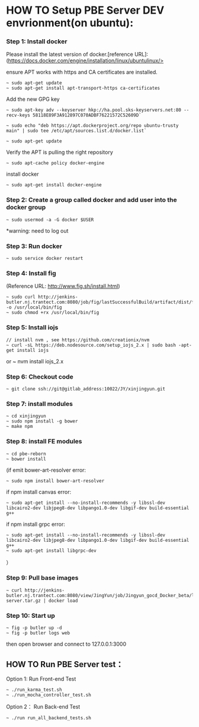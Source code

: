 # HOW TO Setup PBE Server DEV envrionment(on ubuntu):


### Step 1: Install docker

Please install the latest version of docker.[reference URL]:(https://docs.docker.com/engine/installation/linux/ubuntulinux/>


ensure APT works with https and CA certificates are installed.

	~ sudo apt-get update
	~ sudo apt-get install apt-transport-https ca-certificates
	
Add the new GPG key

	~ sudo apt-key adv --keyserver hkp://ha.pool.sks-keyservers.net:80 --recv-keys 58118E89F3A912897C070ADBF76221572C52609D`

	~ sudo echo "deb https://apt.dockerproject.org/repo ubuntu-trusty main" | sudo tee /etc/apt/sources.list.d/docker.list`

	~ sudo apt-get update

Verify the APT is pulling the right repository

	~ sudo apt-cache policy docker-engine

install docker

	~ sudo apt-get install docker-engine


### Step 2: Create a group called docker and add user into the docker group

	~ sudo usermod -a -G docker $USER

*warning: need to log out

### Step 3: Run docker

	~ sudo service docker restart

### Step 4: Install fig

(Reference URL: http://www.fig.sh/install.html)

	~ sudo curl http://jenkins-butler.nj.trantect.com:8080/job/fig/lastSuccessfulBuild/artifact/dist/fig -o /usr/local/bin/fig
	~ sudo chmod +rx /usr/local/bin/fig

### Step 5: Install iojs

	// install nvm , see https://github.com/creationix/nvm
	~ curl -sL https://deb.nodesource.com/setup_iojs_2.x | sudo bash -apt-get install iojs
or
	~ nvm install iojs_2.x

### Step 6: Checkout code

	~ git clone ssh://git@gitlab_address:10022/JY/xinjingyun.git

### Step 7: install modules

	~ cd xinjingyun
	~ sudo npm install -g bower
	~ make npm

### Step 8: install FE modules

	~ cd pbe-reborn
	~ bower install

(if emit bower-art-resolver error:

	~ sudo npm install bower-art-resolver

 if  npm install canvas error:

	~ sudo apt-get install --no-install-recommends -y libssl-dev libcairo2-dev libjpeg8-dev libpango1.0-dev libgif-dev build-essential g++

 if npm install grpc error:

	~ sudo apt-get install --no-install-recommends -y libssl-dev libcairo2-dev libjpeg8-dev libpango1.0-dev libgif-dev build-essential g++
	~ sudo apt-get install libgrpc-dev
）	

### Step 9: Pull base images

	~ curl http://jenkins-butler.nj.trantect.com:8080/view/JingYun/job/Jingyun_gocd_Docker_beta/lastSuccessfulBuild/artifact/build/butler-server.tar.gz | docker load

### Step 10: Start up

	~ fig -p butler up -d
	~ fig -p butler logs web

then open browser and connect to 127.0.0.1:3000



## HOW TO Run PBE Server test：


Option 1: Run Front-end Test

	~ ./run_karma_test.sh
	~ ./run_mocha_controller_test.sh

Option 2： Run Back-end Test

	~ ./run run_all_backend_tests.sh
